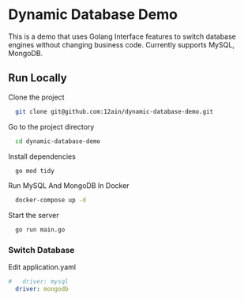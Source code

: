 # Dynamic Database Demo

This is a demo that uses Golang Interface features to switch database engines without changing business code. Currently supports MySQL, MongoDB.


## Run Locally

Clone the project

```bash
  git clone git@github.com:12ain/dynamic-database-demo.git
```

Go to the project directory

```bash
  cd dynamic-database-demo
```

Install dependencies

```bash
  go mod tidy
```

Run MySQL And MongoDB In Docker

```bash
  docker-compose up -d
```

Start the server

```bash
  go run main.go
```

### Switch Database

Edit application.yaml

```yaml
#   driver: mysql
  driver: mongodb
```
